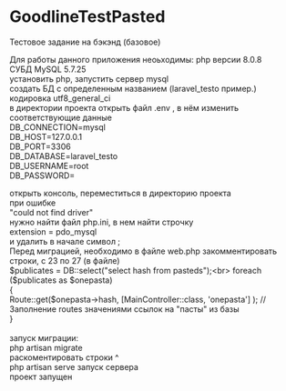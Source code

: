# GoodlineTestPasted
Тестовое задание на бэкэнд (базовое)

Для работы данного приложения неоьходимы: 
php версии 8.0.8 <br>
СУБД MySQL 5.7.25 <br>
установить php, запустить сервер mysql <br>
создать БД с определенным названием (laravel_testo пример.) кодировка utf8_general_ci <br>
в директории проекта открыть файл .env , в нём изменить соответствующие данные <br>
DB_CONNECTION=mysql <br>
DB_HOST=127.0.0.1 <br> 
DB_PORT=3306<br> 
DB_DATABASE=laravel_testo <br> 
DB_USERNAME=root<br> 
DB_PASSWORD= <br> 

открыть консоль, переместиться в директорию проекта <br> 
при ошибке <br> 
"could not find driver"<br> 
нужно найти файл php.ini, в нем найти строчку <br> 
extension = pdo_mysql<br>
и удалить в начале символ ; <br>
Перед миграцией, необходимо в файле web.php закомментировать строки, с 23 по 27 (в файле)<br>
$publicates = DB::select("select hash from pasteds");<br>
foreach ($publicates as $onepasta)<br>
{<br>
    Route::get($onepasta->hash, [MainController::class, 'onepasta'] );      // Заполнение routes значениями ссылок на "пасты" из базы<br>
}<br>
<br>
запуск миграции: <br>
php artisan migrate<br>
раскоментировать строки ^<br>
php artisan serve запуск сервера <br>
проект запущен<br>

